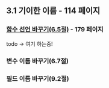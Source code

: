 ## 3.1 기이한 이름 - 114 페이지

### [함수 선언 바꾸기(6.5절)](../../chapter6/6.5) - 179 페이지
todo -> 여기 하는중!

### 변수 이름 바꾸기(6.7절)

### 필드 이름 바꾸기(9.2절)
